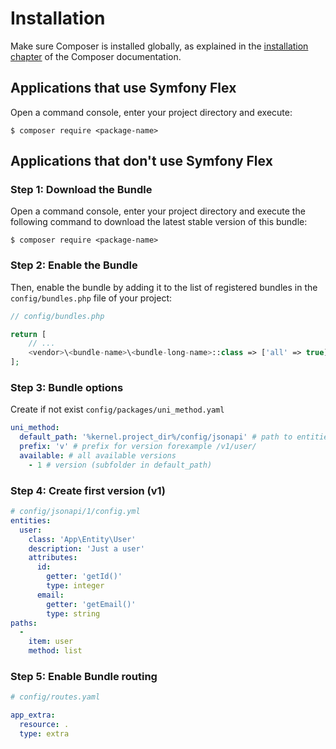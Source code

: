 Installation
============

Make sure Composer is installed globally, as explained in the
[installation chapter](https://getcomposer.org/doc/00-intro.md)
of the Composer documentation.

Applications that use Symfony Flex
----------------------------------

Open a command console, enter your project directory and execute:

```console
$ composer require <package-name>
```

Applications that don't use Symfony Flex
----------------------------------------

### Step 1: Download the Bundle

Open a command console, enter your project directory and execute the
following command to download the latest stable version of this bundle:

```console
$ composer require <package-name>
```

### Step 2: Enable the Bundle

Then, enable the bundle by adding it to the list of registered bundles
in the `config/bundles.php` file of your project:

```php
// config/bundles.php

return [
    // ...
    <vendor>\<bundle-name>\<bundle-long-name>::class => ['all' => true],
];
```
### Step 3: Bundle options
Create if not exist ```config/packages/uni_method.yaml```

```yaml
uni_method:
  default_path: '%kernel.project_dir%/config/jsonapi' # path to entities config
  prefix: 'v' # prefix for version forexample /v1/user/
  available: # all available versions
    - 1 # version (subfolder in default_path)
```

### Step 4: Create first version (v1)

```yaml
# config/jsonapi/1/config.yml
entities:
  user:
    class: 'App\Entity\User'
    description: 'Just a user'
    attributes:
      id:
        getter: 'getId()'
        type: integer
      email:
        getter: 'getEmail()'
        type: string
paths:
  -
    item: user
    method: list
```

### Step 5: Enable Bundle routing
```yaml
# config/routes.yaml

app_extra:
  resource: .
  type: extra
```

